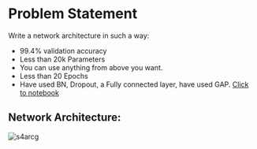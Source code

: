 # Problem Statement

Write a network architecture in such a way:
- 99.4% validation accuracy
- Less than 20k Parameters
- You can use anything from above you want. 
- Less than 20 Epochs
- Have used BN, Dropout, a Fully connected layer, have used GAP. 
[Click to notebook](https://github.com/vivek-a81/EVA6/blob/main/Session%204/Part-2/Session_4_Assignment.ipynb)

## Network Architecture:
![s4arcg](https://user-images.githubusercontent.com/84603388/120033045-b1d1d900-c018-11eb-821c-ef2a2a6416a4.png)
